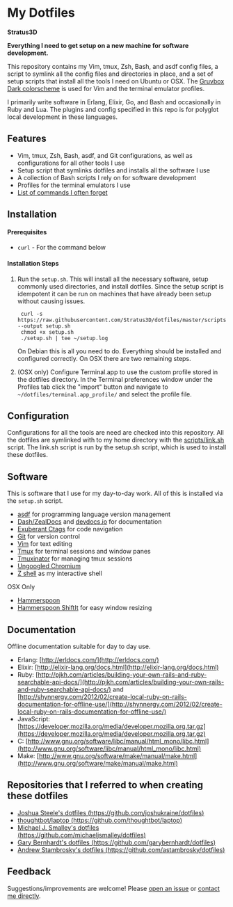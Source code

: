 My Dotfiles
===========

**Stratus3D**

**Everything I need to get setup on a new machine for software development.**

This repository contains my Vim, tmux, Zsh, Bash, and asdf config files, a script to symlink all the config files and directories in place, and a set of setup scripts that install all the tools I need on Ubuntu or OSX. The [Gruvbox Dark colorscheme](https://github.com/morhetz/gruvbox) is used for Vim and the terminal emulator profiles.

I primarily write software in Erlang, Elixir, Go, and Bash and occasionally in Ruby and Lua. The plugins and config specified in this repo is for polyglot local development in these languages.

## Features

* Vim, tmux, Zsh, Bash, asdf, and Git configurations, as well as configurations for all other tools I use
* Setup script that symlinks dotfiles and installs all the software I use
* A collection of Bash scripts I rely on for software development
* Profiles for the terminal emulators I use
* [List of commands I often forget](docs/useful_commands.md)

## Installation

#### Prerequisites

* `curl` - For the command below

#### Installation Steps

1. Run the `setup.sh`. This will install all the necessary software, setup commonly used directories, and install dotfiles. Since the setup script is idempotent it can be run on machines that have already been setup without causing issues.

        curl -s https://raw.githubusercontent.com/Stratus3D/dotfiles/master/scripts/setup.sh --output setup.sh
        chmod +x setup.sh
        ./setup.sh | tee ~/setup.log

    On Debian this is all you need to do. Everything should be installed and configured correctly. On OSX there are two remaining steps.


2. (OSX only) Configure Terminal.app to use the custom profile stored in the dotfiles directory. In the Terminal preferences window under the Profiles tab click the "import" button and navigate to `~/dotfiles/terminal.app_profile/` and select the profile file.

## Configuration

Configurations for all the tools are need are checked into this repository. All the dotfiles are symlinked with to my home directory with the [scripts/link.sh](scripts/link.sh) script. The link.sh script is run by the setup.sh script, which is used to install these dotfiles.

## Software

This is software that I use for my day-to-day work. All of this is installed via the `setup.sh` script.

* [asdf](https://github.com/asdf-vm/asdf) for programming language version management
* [Dash/ZealDocs](http://zealdocs.org/) and [devdocs.io](https://devdocs.io/) for documentation
* [Exuberant Ctags](http://ctags.sourceforge.net/) for code navigation
* [Git](https://git-scm.com/) for version control
* [Vim](http://www.vim.org/) for text editing
* [Tmux](https://tmux.github.io/) for terminal sessions and window panes
* [Tmuxinator](https://github.com/tmuxinator/tmuxinator) for managing tmux sessions
* [Ungoogled Chromium](https://github.com/Eloston/ungoogled-chromium)
* [Z shell](http://zsh.sourceforge.net/) as my interactive shell

OSX Only

* [Hammerspoon](http://www.hammerspoon.org/)
* [Hammerspoon ShiftIt](https://github.com/peterklijn/hammerspoon-shiftit) for easy window resizing

## Documentation

Offline documentation suitable for day to day use.

* Erlang: [http://erldocs.com/](http://erldocs.com/)
* Elixir: [http://elixir-lang.org/docs.html](http://elixir-lang.org/docs.html)
* Ruby: [http://pjkh.com/articles/building-your-own-rails-and-ruby-searchable-api-docs/](http://pjkh.com/articles/building-your-own-rails-and-ruby-searchable-api-docs/) and [http://shynnergy.com/2012/02/create-local-ruby-on-rails-documentation-for-offline-use/](http://shynnergy.com/2012/02/create-local-ruby-on-rails-documentation-for-offline-use/)
* JavaScript: [https://developer.mozilla.org/media/developer.mozilla.org.tar.gz](https://developer.mozilla.org/media/developer.mozilla.org.tar.gz)
* C: [http://www.gnu.org/software/libc/manual/html_mono/libc.html](http://www.gnu.org/software/libc/manual/html_mono/libc.html)
* Make: [http://www.gnu.org/software/make/manual/make.html](http://www.gnu.org/software/make/manual/make.html)

## Repositories that I referred to when creating these dotfiles

* [Joshua Steele's dotfiles (https://github.com/joshukraine/dotfiles)](https://github.com/joshukraine/dotfiles)
* [thoughtbot/laptop (https://github.com/thoughtbot/laptop)](https://github.com/thoughtbot/laptop)
* [Michael J. Smalley's dotfiles (https://github.com/michaeljsmalley/dotfiles)](https://github.com/michaeljsmalley/dotfiles)
* [Gary Bernhardt's dotfiles (https://github.com/garybernhardt/dotfiles)](https://github.com/garybernhardt/dotfiles)
* [Andrew Stambrosky's dotfiles (https://github.com/astambrosky/dotfiles)](https://github.com/astambrosky/dotfiles)

## Feedback

Suggestions/improvements are welcome! Please [open an issue](https://github.com/Stratus3D/dotfiles/issues) or [contact me directly](https://stratus3d.com/contact).
